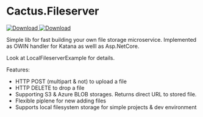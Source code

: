 # Cactus.Fileserver 
[ ![Download](https://travis-ci.com/CactusSoft/Cactus.Fileserver.svg?branch=develop) ](https://travis-ci.com/CactusSoft/Cactus.Fileserver)
[ ![Download](https://codecov.io/gh/CactusSoft/Cactus.Fileserver/branch/develop/graph/badge.svg) ](https://codecov.io/gh/CactusSoft/Cactus.Fileserver/branch/develop)

Simple lib for fast building your own file storage microservice. Implemented as OWIN handler for Katana as welll as Asp.NetCore.

Look at LocalFileserverExample for details.

Features:
- HTTP POST (multipart & not) to upload a file
- HTTP DELETE to drop a file
- Supporting S3 & Azure BLOB storages. Returns direct URL to stored file.
- Flexible piplene for new adding files
- Supports local filesystem storage for simple projects & dev environment 
